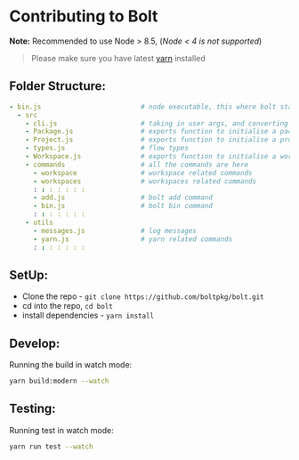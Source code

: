 # Contributing to Bolt

**Note:** Recommended to use Node > 8.5, (*Node < 4 is not supported*)

> Please make sure you have latest [yarn](https://yarnpkg.com/en/docs/install) installed

## Folder Structure:

```yml
- bin.js                         # node executable, this where bolt starts
  - src
    - cli.js                     # taking in user args, and converting them to command map, - also calls the command as per argv
    - Package.js                 # exports function to initialise a package
    - Project.js                 # exports function to initialise a project
    - types.js                   # flow types
    - Workspace.js               # exports function to initialise a workspace
    - commands                   # all the commands are here
      - workspace                # workspace related commands
      - workspaces               # workspaces related commands
      : : : : : : :
      - add.js                   # bolt add command
      - bin.js                   # bolt bin command
      : : : : : : :
    - utils
      - messages.js              # log messages
      - yarn.js                  # yarn related commands
      : : : : : : :
```

## SetUp:

- Clone the repo - `git clone https://github.com/boltpkg/bolt.git`
- cd into the repo, `cd bolt`
- install dependencies - `yarn install`

## Develop:

Running the build in watch mode:

```sh
yarn build:modern --watch
```

## Testing:

Running test in watch mode:

```sh
yarn run test --watch
```
